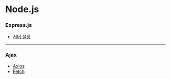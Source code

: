 # Node.js
### Express.js
+ [서버 설정](https://github.com/jysaa5/Violet_Study_Nodejs/blob/master/Nodejs_20201029/server.js)

--------------------------
### Ajax
+ [Axios](https://github.com/jysaa5/Violet_Study_Nodejs/blob/master/Ajax_20201028/AxiosEx.js)
+ [Fetch](https://github.com/jysaa5/Violet_Study_Nodejs/blob/master/Ajax_20201028/FetchEx.js)
